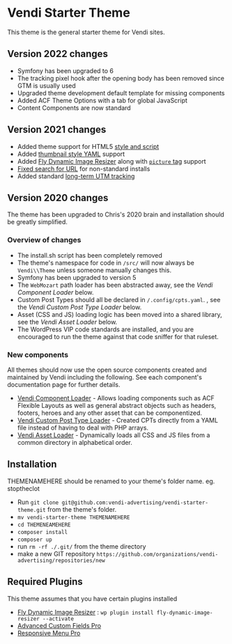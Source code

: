 # Vendi Starter Theme
This theme is the general starter theme for Vendi sites.

## Version 2022 changes
  * Symfony has been upgraded to 6
  * The tracking pixel hook after the opening body has been removed since GTM is usually used
  * Upgraded theme development default template for missing components
  * Added ACF Theme Options with a tab for global JavaScript
  * Content Components are now standard

## Version 2021 changes
  * Added theme support for HTML5 [style and script](https://github.com/vendi-advertising/vendi-starter-theme/commit/12122a0a1b43b997c0c78d85208947129334ade3)
  * Added [thumbnail style YAML](https://github.com/vendi-advertising/vendi-thumbnail-from-yaml) support
  * Added [Fly Dynamic Image Resizer](https://wordpress.org/plugins/fly-dynamic-image-resizer/) along with
    [`picture` tag](https://github.com/vendi-advertising/fly-picture-tag-generator) support
  * [Fixed search for URL](https://github.com/vendi-advertising/vendi-starter-theme/commit/e41f8aa2cb5bdabb3e65047d88055ddd2c2c352c) for non-standard installs
  * Added standard [long-term UTM tracking](https://github.com/vendi-advertising/vendi-starter-theme/commit/c5cdfc7663705db967bdb9ffb297b33536276b72)

## Version 2020 changes
The theme has been upgraded to Chris's 2020 brain and installation should be greatly simplified.

### Overview of changes
  * The install.sh script has been completely removed
  * The theme's namespace for code in `/src/` will now always be `Vendi\\Theme` unless someone manually changes
    this.
  * Symfony has been upgraded to version 5
  * The `WebMozart` path loader has been abstracted away, see the _Vendi Component Loader_ below.
  * Custom Post Types should all be declared in `/.config/cpts.yaml`. , see the _Vendi Custom Post Type Loader_ below.
  * Asset (CSS and JS) loading logic has been moved into a shared library, see the _Vendi Asset Loader_ below.
  * The WordPress VIP code standards are installed, and you are encouraged to run the theme against that code
    sniffer for that ruleset.

### New components
All themes should now use the open source components created and maintained by Vendi including the following. See
each component's documentation page for further details.
  * [Vendi Component Loader](https://github.com/vendi-advertising/vendi-component-loader) - Allows loading
    components such as ACF Flexible Layouts as well as general abstract objects such as headers, footers, heroes
    and any other asset that can be componentized.
  * [Vendi Custom Post Type Loader](https://github.com/vendi-advertising/vendi-cpt-from-yaml) - Created CPTs directly
    from a YAML file instead of having to deal with PHP arrays.
  * [Vendi Asset Loader](https://github.com/vendi-advertising/vendi-asset-loader) - Dynamically loads all CSS and JS
    files from a common directory in alphabetical order.

## Installation
THEMENAMEHERE should be renamed to your theme's folder name. eg. stoptheclot
 * Run `git clone git@github.com:vendi-advertising/vendi-starter-theme.git` from the theme's folder.
 * `mv vendi-starter-theme THEMENAMEHERE`
 * `cd THEMENEAMEHERE`
 * `composer install`
 * `composer up`
 * run `rm -rf ./.git/` from the theme directory
 * make a new GIT repository `https://github.com/organizations/vendi-advertising/repositories/new`


## Required Plugins
This theme assumes that you have certain plugins installed
 * [Fly Dynamic Image Resizer](https://wordpress.org/plugins/fly-dynamic-image-resizer/) : `wp plugin install fly-dynamic-image-resizer --activate`
 * [Advanced Custom Fields Pro](https://www.advancedcustomfields.com/)
 * [Responsive Menu Pro](https://responsive.menu/)
